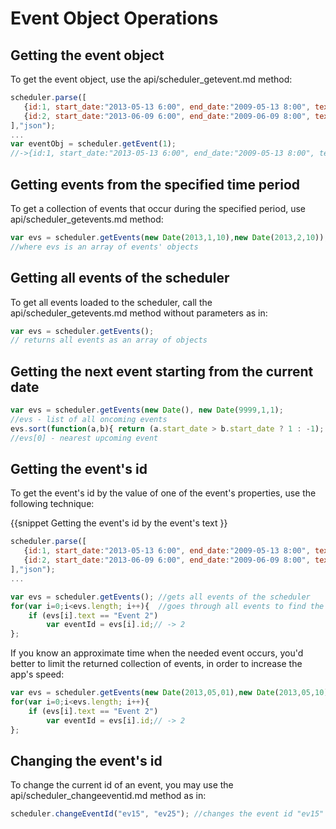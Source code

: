 Event Object Operations
==============================

Getting the event object
-----------------------------
To get the event object, use the api/scheduler_getevent.md method:

~~~js
scheduler.parse([
   {id:1, start_date:"2013-05-13 6:00", end_date:"2009-05-13 8:00", text:"Event 1"},
   {id:2, start_date:"2013-06-09 6:00", end_date:"2009-06-09 8:00", text:"Event 2"}
],"json");
... 
var eventObj = scheduler.getEvent(1);
//->{id:1, start_date:"2013-05-13 6:00", end_date:"2009-05-13 8:00", text:"Event 1"}
~~~

Getting events from the specified time period
------------------------------------------------
To get a collection of events that occur during the specified period, use api/scheduler_getevents.md method:

~~~js
var evs = scheduler.getEvents(new Date(2013,1,10),new Date(2013,2,10)); 
//where evs is an array of events' objects
~~~

Getting all events of the scheduler
-------------------------------------
To get all events loaded to the scheduler, call the api/scheduler_getevents.md method without parameters as in:

~~~js
var evs = scheduler.getEvents();
// returns all events as an array of objects
~~~

Getting the next event starting from the current date
--------------------------

~~~js
var evs = scheduler.getEvents(new Date(), new Date(9999,1,1);	
//evs - list of all oncoming events
evs.sort(function(a,b){ return (a.start_date > b.start_date ? 1 : -1); });
//evs[0] - nearest upcoming event
~~~

Getting the event's id
-----------------------------
To get the event's id by the value of one of the event's properties, use the following technique:

{{snippet
	Getting the event's id by the event's text
}}
~~~js
scheduler.parse([
   {id:1, start_date:"2013-05-13 6:00", end_date:"2009-05-13 8:00", text:"Event 1"},
   {id:2, start_date:"2013-06-09 6:00", end_date:"2009-06-09 8:00", text:"Event 2"}
],"json");
...

var evs = scheduler.getEvents(); //gets all events of the scheduler
for(var i=0;i<evs.length; i++){  //goes through all events to find the one needed
	if (evs[i].text == "Event 2") 
    	var eventId = evs[i].id;// -> 2
};
~~~

 If you know an approximate time when the needed event occurs, you'd better to limit the returned collection of events, in order to increase the app's speed:

~~~js
var evs = scheduler.getEvents(new Date(2013,05,01),new Date(2013,05,10)); 
for(var i=0;i<evs.length; i++){  
	if (evs[i].text == "Event 2") 
    	var eventId = evs[i].id;// -> 2
};
~~~


Changing the event's id
------------------------------------
To change the current id of an event, you may use the api/scheduler_changeeventid.md method as in:

~~~js
scheduler.changeEventId("ev15", "ev25"); //changes the event id "ev15" -> "ev25"
~~~